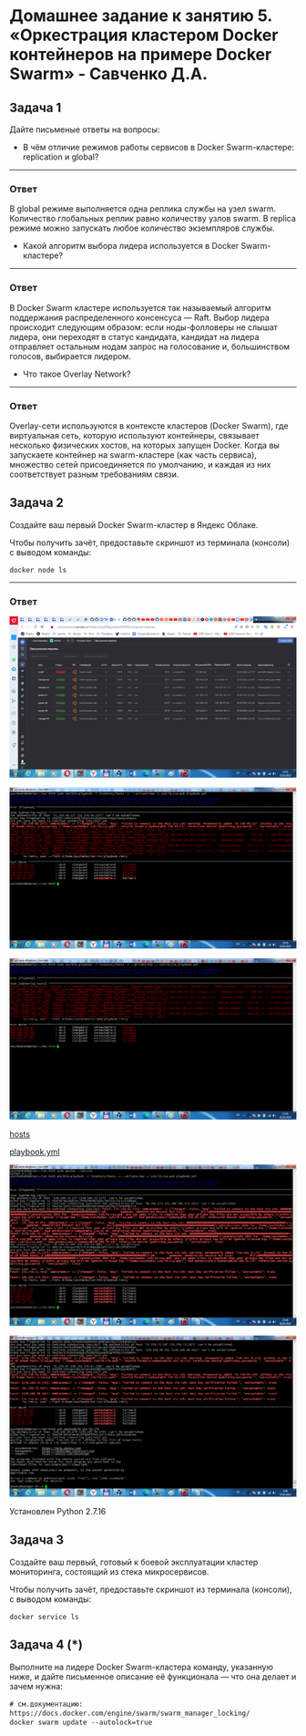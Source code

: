 # Домашнее задание к занятию 5. «Оркестрация кластером Docker контейнеров на примере Docker Swarm» - Савченко Д.А.

## Задача 1

Дайте письменые ответы на вопросы:

- В чём отличие режимов работы сервисов в Docker Swarm-кластере: replication и global?
---
### Ответ
В global режиме выполняется одна реплика службы на узел swarm. Количество глобальных реплик равно количеству узлов swarm. 
В replica режиме можно запускать любое количество экземпляров службы.

- Какой алгоритм выбора лидера используется в Docker Swarm-кластере?
---
### Ответ
В Docker Swarm кластере используется так называемый алгоритм поддержания распределенного консенсуса — Raft. Выбор лидера происходит следующим образом: если ноды-фолловеры не слышат лидера, они переходят в статус кандидата, кандидат на лидера отправляет остальным нодам запрос на голосование и, большинством голосов, выбирается лидером.

- Что такое Overlay Network?
---
### Ответ
Overlay-сети используются в контексте кластеров (Docker Swarm), где виртуальная сеть, которую используют контейнеры, связывает несколько физических хостов, на которых запущен Docker. Когда вы запускаете контейнер на swarm-кластере (как часть сервиса), множество сетей присоединяется по умолчанию, и каждая из них соответствует разным требованиям связи.

## Задача 2

Создайте ваш первый Docker Swarm-кластер в Яндекс Облаке.

Чтобы получить зачёт, предоставьте скриншот из терминала (консоли) с выводом команды:
```
docker node ls
```
---
### Ответ
![](https://github.com/teplodizain/-Terraform/blob/main/jpg/15.4.2.1.png)

![](https://github.com/teplodizain/-Terraform/blob/main/jpg/15.4.2.2.png)

![](https://github.com/teplodizain/-Terraform/blob/main/jpg/15.4.2.3.png)

[hosts](https://github.com/teplodizain/-Terraform/blob/main/jpg/hosts)

[playbook.yml](https://github.com/teplodizain/-Terraform/blob/main/jpg/playbook.yml)

![](https://github.com/teplodizain/-Terraform/blob/main/jpg/15.4.2.4.png)

![](https://github.com/teplodizain/-Terraform/blob/main/jpg/15.4.2.5.png)

Установлен 
Python 2.7.16

## Задача 3

Создайте ваш первый, готовый к боевой эксплуатации кластер мониторинга, состоящий из стека микросервисов.

Чтобы получить зачёт, предоставьте скриншот из терминала (консоли), с выводом команды:
```
docker service ls
```

## Задача 4 (*)

Выполните на лидере Docker Swarm-кластера команду, указанную ниже, и дайте письменное описание её функционала — что она делает и зачем нужна:
```
# см.документацию: https://docs.docker.com/engine/swarm/swarm_manager_locking/
docker swarm update --autolock=true
```


